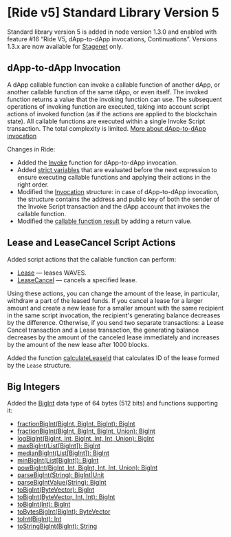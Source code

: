 # [Ride v5] Standard Library Version 5

Standard library version 5 is added in node version 1.3.0 and enabled with feature #16 “Ride V5, dApp-to-dApp invocations, Continuations”. Versions 1.3.x are now available for [Stagenet](/en/blockchain/blockchain-network/) only.

## dApp-to-dApp Invocation

A dApp callable function can invoke a callable function of another dApp, or another callable function of the same dApp, or even itself. The invoked function returns a value that the invoking function can use. The subsequent operations of invoking function are executed, taking into account script actions of invoked function (as if the actions are applied to the blockchain state). All callable functions are executed within a single Invoke Script transaction. The total complexity is limited. [More about dApp-to-dApp invocation](/en/ride/advanced/dapp-to-dapp)

Changes in Ride:

* Added the [Invoke](/en/ride/v5/functions/built-in-functions/dapp-to-dapp) function for dApp-to-dApp invocation.
* Added [strict variables](/en/ride/v5/variables/) that are evaluated before the next expression to ensure executing callable functions and applying their actions in the right order.
* Modified the [Invocation](/en/ride/v5/structures/common-structures/invocation) structure: in case of dApp-to-dApp invocation, the structure contains the address and public key of both the sender of the Invoke Script transaction and the dApp account that invokes the callable function.
* Modified the [callable function result](/en/ride/v5/functions/callable-function#invocation-result) by adding a return value.

<!-- ## Continued Computations

Added support for dApp scripts with complexity over 4000. The execution of such a script is split into several stages. The first stage of computations is performed within the Invoke Script transaction. The further stages are performed within Continuation transactions that are created automatically by block generators. [More about continued computations](/en/ride/advanced/continuation)

Changes in Ride: added the [account data storage functions](/en/ride/functions/built-in-functions/account-data-storage-functions) that allow the dApp script to read entries of its own data storage at any stage of the computations:
* `getBinary(key: String): ByteVector|Unit`
* `getBinaryValue(key: String): ByteVector`
* `getBoolean(key: String): Boolean|Unit`
* `getBooleanValue(key: String): Boolean`
* `getInteger(key: String): Int|Unit`
* `getIntegerValue(key: String): Int`
* `getString(key: String): String|Unit`
* `getStringValue(key: String): String`

> Continued computations and dApp-to-dApp invocation are mutually exclusive, that is, they cannot be initiated by the same transaction.
-->

## Lease and LeaseCancel Script Actions

Added script actions that the callable function can perform:
* [Lease](/en/ride/v5/structures/script-actions/lease) — leases WAVES.
* [LeaseCancel](/en/ride/v5/structures/script-actions/lease-cancel) — cancels a specified lease.

Using these actions, you can change the amount of the lease, in particular, withdraw a part of the leased funds. If you cancel a lease for a larger amount and create a new lease for a smaller amount with the same recipient in the same script invocation, the recipient's generating balance decreases by the difference. Otherwise, if you send two separate transactions: a Lease Cancel transaction and a Lease transaction, the generating balance decreases by the amount of the canceled lease immediately and increases by the amount of the new lease after 1000 blocks.

Added the function [calculateLeaseId](/en/ride/v5/functions/built-in-functions/blockchain-functions#calculateleaseid) that calculates ID of the lease formed by the `Lease` structure.

## Big Integers

Added the [BigInt](/en/ride/v5/data-types/bigint) data type of 64 bytes (512 bits) and functions supporting it:

* [fractionBigInt(BigInt, BigInt, BigInt): BigInt](/en/ride/v5/functions/built-in-functions/math-functions#fractionbigint)
* [fractionBigInt(BigInt, BigInt, BigInt, Union): BigInt](/en/ride/v5/functions/built-in-functions/math-functions#fractionbigintround)
* [logBigInt(BigInt, Int, BigInt, Int, Int, Union): BigInt](/en/ride/v5/functions/built-in-functions/math-functions#logbigint)
* [maxBigInt(List[BigInt]): BigInt](/en/ride/v5/functions/built-in-functions/list-functions#maxbigint)
* [medianBigInt(List[BigInt]): BigInt](/en/ride/v5/functions/built-in-functions/math-functions#medianbigint)
* [minBigInt(List[BigInt]): BigInt](/en/ride/v5/functions/built-in-functions/list-functions#minbigint)
* [powBigInt(BigInt, Int, BigInt, Int, Int, Union): BigInt](/en/ride/v5/functions/built-in-functions/math-functions#powbigint)
* [parseBigInt(String): BigInt|Unit](/en/ride/v5/functions/built-in-functions/converting-functions#parse-bigint)
* [parseBigIntValue(String): BigInt](/en/ride/v5/functions/built-in-functions/converting-functions#parse-bigintvalue)
* [toBigInt(ByteVector): BigInt](/en/ride/v5/functions/built-in-functions/converting-functions#to-bigint-bytevector)
* [toBigInt(ByteVector, Int, Int): BigInt](/en/ride/v5/functions/built-in-functions/converting-functions#to-bigint-bytevector-int-int)
* [toBigInt(Int): BigInt](/en/ride/v5/functions/built-in-functions/converting-functions#to-bigint-int)
* [toBytesBigInt(BigInt): ByteVector](/en/ride/v5/functions/built-in-functions/converting-functions#to-bytes-bigint)
* [toInt(BigInt): Int](/en/ride/v5/functions/built-in-functions/converting-functions#to-int-bigint)
* [toStringBigInt(BigInt): String](/en/ride/v5/functions/built-in-functions/converting-functions#to-string-bigint)
